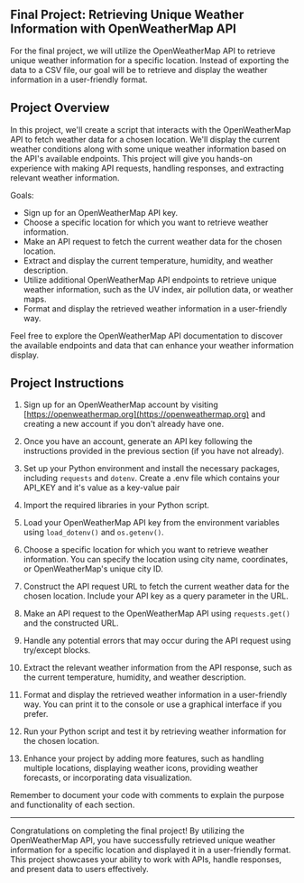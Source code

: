 ## Final Project: Retrieving Unique Weather Information with OpenWeatherMap API

For the final project, we will utilize the OpenWeatherMap API to retrieve unique weather information for a specific location. Instead of exporting the data to a CSV file, our goal will be to retrieve and display the weather information in a user-friendly format.

## Project Overview

In this project, we'll create a script that interacts with the OpenWeatherMap API to fetch weather data for a chosen location. We'll display the current weather conditions along with some unique weather information based on the API's available endpoints. This project will give you hands-on experience with making API requests, handling responses, and extracting relevant weather information.

Goals:

- Sign up for an OpenWeatherMap API key.
- Choose a specific location for which you want to retrieve weather information.
- Make an API request to fetch the current weather data for the chosen location.
- Extract and display the current temperature, humidity, and weather description.
- Utilize additional OpenWeatherMap API endpoints to retrieve unique weather information, such as the UV index, air pollution data, or weather maps.
- Format and display the retrieved weather information in a user-friendly way.

Feel free to explore the OpenWeatherMap API documentation to discover the available endpoints and data that can enhance your weather information display.

## Project Instructions

1. Sign up for an OpenWeatherMap account by visiting [https://openweathermap.org](https://openweathermap.org) and creating a new account if you don't already have one.

2. Once you have an account, generate an API key following the instructions provided in the previous section (if you have not already).

3. Set up your Python environment and install the necessary packages, including `requests` and `dotenv`. Create a .env file which contains your API_KEY and it's value as a key-value pair

4. Import the required libraries in your Python script.

5. Load your OpenWeatherMap API key from the environment variables using `load_dotenv()` and `os.getenv()`.

6. Choose a specific location for which you want to retrieve weather information. You can specify the location using city name, coordinates, or OpenWeatherMap's unique city ID.

7. Construct the API request URL to fetch the current weather data for the chosen location. Include your API key as a query parameter in the URL.

8. Make an API request to the OpenWeatherMap API using `requests.get()` and the constructed URL.

9. Handle any potential errors that may occur during the API request using try/except blocks.

10. Extract the relevant weather information from the API response, such as the current temperature, humidity, and weather description.

11. Format and display the retrieved weather information in a user-friendly way. You can print it to the console or use a graphical interface if you prefer.

12. Run your Python script and test it by retrieving weather information for the chosen location.

13. Enhance your project by adding more features, such as handling multiple locations, displaying weather icons, providing weather forecasts, or incorporating data visualization.

Remember to document your code with comments to explain the purpose and functionality of each section.

***

Congratulations on completing the final project! By utilizing the OpenWeatherMap API, you have successfully retrieved unique weather information for a specific location and displayed it in a user-friendly format. This project showcases your ability to work with APIs, handle responses, and present data to users effectively.
